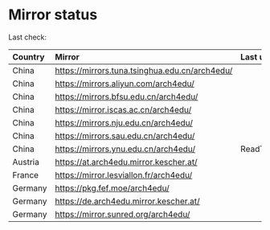 <script src="./time.js"></script>
# Mirror status
Last check: <script type="text/javascript">localize(1694967619.7551074);</script>

|Country|Mirror|Last update|
|:------|:-----|:----------|
|China|https://mirrors.tuna.tsinghua.edu.cn/arch4edu/|<script type="text/javascript">localize(1694932095);</script>|
|China|https://mirrors.aliyun.com/arch4edu/|<script type="text/javascript">localize(1694888960);</script>|
|China|https://mirrors.bfsu.edu.cn/arch4edu/|<script type="text/javascript">localize(1694888960);</script>|
|China|https://mirror.iscas.ac.cn/arch4edu/|<script type="text/javascript">localize(1694932095);</script>|
|China|https://mirrors.nju.edu.cn/arch4edu/|<script type="text/javascript">localize(1694888960);</script>|
|China|https://mirrors.sau.edu.cn/arch4edu/|<script type="text/javascript">localize(1694932095);</script>|
|China|https://mirrors.ynu.edu.cn/arch4edu/|ReadTimeout|
|Austria|https://at.arch4edu.mirror.kescher.at/|<script type="text/javascript">localize(1694932095);</script>|
|France|https://mirror.lesviallon.fr/arch4edu/|<script type="text/javascript">localize(1694932095);</script>|
|Germany|https://pkg.fef.moe/arch4edu/|<script type="text/javascript">localize(1694932095);</script>|
|Germany|https://de.arch4edu.mirror.kescher.at/|<script type="text/javascript">localize(1694932095);</script>|
|Germany|https://mirror.sunred.org/arch4edu/|<script type="text/javascript">localize(1694932095);</script>|

<script src="./tablefilter/tablefilter.js"></script>
<script src="./table.js"></script>